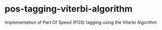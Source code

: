 # pos-tagging-viterbi-algorithm
Implementation of Part Of Speed (POS) tagging using the Viterbi Algorithm

